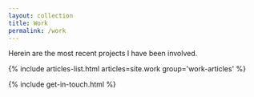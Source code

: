 ```yaml
---
layout: collection
title: Work
permalink: /work
---
```


Herein are the most recent projects I have been involved.

{% include articles-list.html articles=site.work group='work-articles' %}

{% include get-in-touch.html %}
